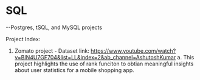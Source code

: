 # SQL
--Postgres, tSQL, and MySQL projects

Project Index:
1. Zomato project - Dataset link: https://www.youtube.com/watch?v=BlN4U7GF704&list=LL&index=2&ab_channel=AshutoshKumar
  a. This project highlights the use of rank funciton to obtian meaningful insights about user statistics for a mobile shopping app.
